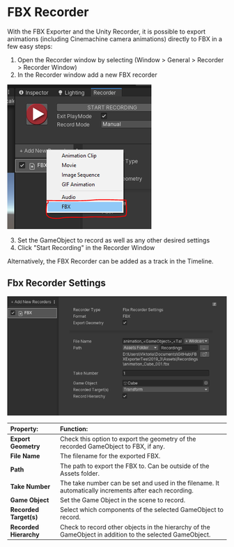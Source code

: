 # FBX Recorder

With the FBX Exporter and the Unity Recorder, it is possible to export animations (including Cinemachine camera animations) directly to FBX in a few easy steps:

1. Open the Recorder window by selecting (Window > General > Recorder > Recorder Window)
2. In the Recorder window add a new FBX recorder

![](images/FBXExporter_AddRecorder.png)

3. Set the GameObject to record as well as any other desired settings
4. Click "Start Recording" in the Recorder Window

Alternatively, the FBX Recorder can be added as a track in the Timeline.

## Fbx Recorder Settings

![](images/FBXExporter_RecorderSettings.png)

| Property:                     | Function:                                                    |
| :---------------------------- | :----------------------------------------------------------- |
| __Export Geometry__              | Check this option to export the geometry of the recorded GameObject to FBX, if any. |
| __File Name__            | The filename for the exported FBX. |
| __Path__                 | The path to export the FBX to. Can be outside of the Assets folder. |
| __Take Number__          | The take number can be set and used in the filename. It automatically increments after each recording. |
| __Game Object__ | Set the Game Object in the scene to record. |
| __Recorded Target(s)__     | Select which components of the selected GameObject to record. |
| __Recorded Hierarchy__     | Check to record other objects in the hierarchy of the GameObject in addition to the selected GameObject. |
